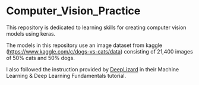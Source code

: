 # Computer_Vision_Practice

This repository is dedicated to learning skills for creating computer vision models using keras.

The models in this repository use an image dataset from kaggle (https://www.kaggle.com/c/dogs-vs-cats/data) consisting of 21,400 images of 50% cats and 50% dogs.

I also followed the instruction provided by [DeepLizard](https://deeplizard.com/learn/playlist/PLZbbT5o_s2xq7LwI2y8_QtvuXZedL6tQU) in their Machine Learning & Deep Learning Fundamentals tutorial.
